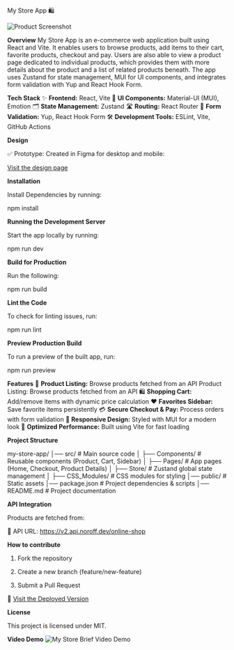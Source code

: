 My Store App 🛍️

![Product Screenshot](https://github.com/mystore/src/Images/ProductScreenShot.png)

**Overview**
My Store App is an e-commerce web application built using React and Vite. It enables users to browse products, add items to their cart, favorite products, checkout and pay. Users are also able to view a product page dedicated to individual products, which provides them with more details about the product and a list of related products beneath. The app uses Zustand for state management, MUI for UI components, and integrates form validation with Yup and React Hook Form.

**Tech Stack**
✨ **Frontend:** React, Vite
🎨 **UI Components:** Material-UI (MUI), Emotion
🗂️ **State Management:** Zustand
🛣️ **Routing:** React Router
📝 **Form Validation:** Yup, React Hook Form
🛠️ **Development Tools:** ESLint, Vite, GitHub Actions

**Design**

✅ Prototype: Created in Figma for desktop and mobile:

[Visit the design page](https://www.figma.com/design/DUTVlbY10PKQkLFLsX4amx/E-commerce-store?node-id=0-1&t=bME8PMQSrX5I6Qgb-1)

**Installation**

Install Dependencies by running:

npm install

**Running the Development Server**

Start the app locally by running:

npm run dev

**Build for Production**

Run the following:

npm run build

**Lint the Code**

To check for linting issues, run:

npm run lint

**Preview Production Build**

To run a preview of the built app, run:

npm run preview

**Features**
🛒 **Product Listing:**
Browse products fetched from an API Product Listing: Browse products fetched from an API
🛍️ **Shopping Cart:**
Add/remove items with dynamic price calculation
❤️ **Favorites Sidebar:**
Save favorite items persistently
💳 **Secure Checkout & Pay:**
Process orders with form validation
🎨 **Responsive Design:**
Styled with MUI for a modern look
🚀 **Optimized Performance:**
Built using Vite for fast loading

**Project Structure**

my-store-app/
│── src/ # Main source code
│ ├── Components/ # Reusable components (Product, Cart, Sidebar)
│ ├── Pages/ # App pages (Home, Checkout, Product Details)
│ ├── Store/ # Zustand global state management
│ ├── CSS_Modules/ # CSS modules for styling
│── public/ # Static assets
│── package.json # Project dependencies & scripts
│── README.md # Project documentation

**API Integration**

Products are fetched from:

🔗 API URL: https://v2.api.noroff.dev/online-shop

**How to contribute**

1. Fork the repository

2. Create a new branch (feature/new-feature)

3. Submit a Pull Request

🚀 [Visit the Deployed Version](https://easybuyonline.netlify.app/)

**License**

This project is licensed under MIT.

**Video Demo**
![My Store Brief Video Demo](https://github.com/mystore/src/Videos/ScreenRecording2025-05-29at11.12.09-ezgif.com-video-to-gif-converter.gif)

